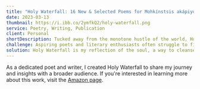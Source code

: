 ```yaml
---
title: "Holy Waterfall: 16 New & Selected Poems for Mohkínstsis akápiyoyis & the Red River"
date: 2023-03-13
thumbnail: https://i.ibb.co/2ymfkQ2/holy-waterfall.png
service: Poetry, Writing, Publication
client: Personal
shortDescription: Tucked away from the monotone hustle of the world, Holy Waterfall brings readers on a journey through the personal and profound trails of my poetic exploration. This debut chapbook features a series of confessional poetry and outsider art, delving into themes of Indigenous identity, religious beliefs, traumatic past, family, love, and more.
challenge: Aspiring poets and literary enthusiasts often struggle to find a platform to share their deeply personal and profound works. There is a need for poetry that authentically explores complex identities and experiences, providing a space for healing and affirmation.
solution: Holy Waterfall is my reflection of the soul, a way to cleanse and renew the spirit. Through a collection of poetic stories, musings, and confessional moments, I invite readers to traverse my perspectives on the world. This chapbook offers a space for healing, celebration of identity, and exploration of life's difficult and joyous moments.
---
```


As a dedicated poet and writer, I created Holy Waterfall to share my journey and insights with a broader audience. If you're interested in learning more about this work, visit the [Amazon page](https://www.amazon.ca/dp/B08K3N5X3B).
